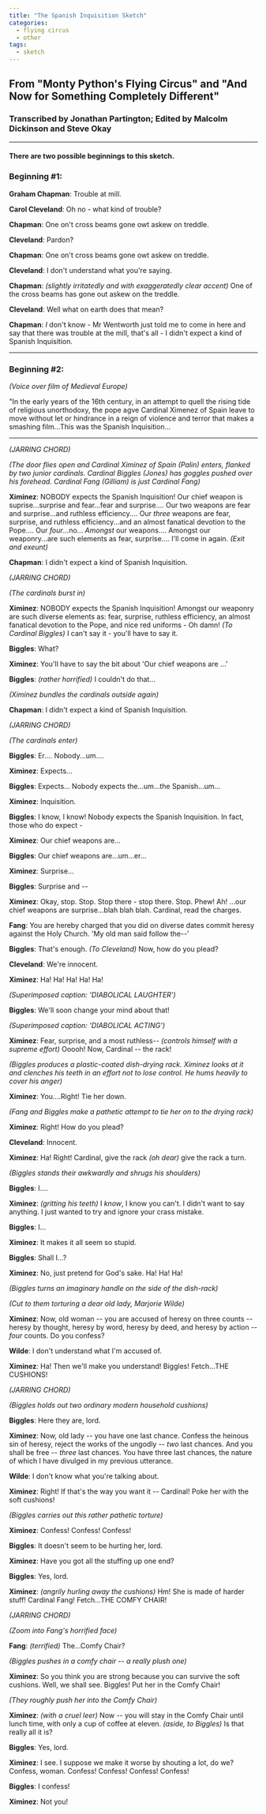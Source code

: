 ```yaml
---
title: "The Spanish Inquisition Sketch"
categories:
  - flying circus
  - other
tags:
  - sketch
---
```


## From "Monty Python's Flying Circus" and "And Now for Something Completely Different"
### Transcribed by Jonathan Partington; Edited by Malcolm Dickinson and Steve Okay

---

#### There are two possible beginnings to this sketch.

### Beginning #1:

**Graham Chapman**: Trouble at mill.

**Carol Cleveland**: Oh no - what kind of trouble?

**Chapman**: One on't cross beams gone owt askew on treddle.

**Cleveland**: Pardon?

**Chapman**: One on't cross beams gone owt askew on treddle.

**Cleveland**: I don't understand what you're saying.

**Chapman**: _(slightly irritatedly and with exaggeratedly clear accent)_ One of the cross beams has gone out askew on the treddle.

**Cleveland**: Well what on earth does that mean?

**Chapman**: *I* don't know - Mr Wentworth just told me to come in here and say that there was trouble at the mill, that's all - I didn't expect a kind of Spanish Inquisition.

---

### Beginning #2:

_(Voice over film of Medieval Europe)_

"In the early years of the 16th century, in an attempt to quell the rising tide of religious unorthodoxy, the pope agve Cardinal Ximenez of Spain leave to move without let or hindrance in a reign of violence and terror that makes a smashing film...This was the Spanish Inquisition...

---

_(JARRING CHORD)_

_(The door flies open and Cardinal Ximinez of Spain (Palin) enters, flanked by two junior cardinals. Cardinal Biggles (Jones) has goggles pushed over his forehead. Cardinal Fang (Gilliam) is just Cardinal Fang)_

**Ximinez**: NOBODY expects the Spanish Inquisition! Our chief weapon is suprise...surprise and fear...fear and surprise.... Our two weapons are fear and surprise...and ruthless efficiency.... Our *three* weapons are fear, surprise, and ruthless efficiency...and an almost fanatical devotion to the Pope.... Our *four*...no... *Amongst* our weapons.... Amongst our weaponry...are such elements as fear, surprise.... I'll come in again. _(Exit and exeunt)_

**Chapman**: I didn't expect a kind of Spanish Inquisition.

_(JARRING CHORD)_

_(The cardinals burst in)_

**Ximinez**: NOBODY expects the Spanish Inquisition! Amongst our weaponry are such diverse elements as: fear, surprise, ruthless efficiency, an almost fanatical devotion to the Pope, and nice red uniforms - Oh damn! _(To Cardinal Biggles)_ I can't say it - you'll have to say it.

**Biggles**: What?

**Ximinez**: You'll have to say the bit about 'Our chief weapons are ...'

**Biggles**: _(rather horrified)_ I couldn't do that...

_(Ximinez bundles the cardinals outside again)_

**Chapman**: I didn't expect a kind of Spanish Inquisition.

_(JARRING CHORD)_

_(The cardinals enter)_

**Biggles**: Er.... Nobody...um....

**Ximinez**: Expects...

**Biggles**: Expects... Nobody expects the...um...the Spanish...um...

**Ximinez**: Inquisition.

**Biggles**: I know, I know! Nobody expects the Spanish Inquisition. In fact, those who do expect -

**Ximinez**: Our chief weapons are...

**Biggles**: Our chief weapons are...um...er...

**Ximinez**: Surprise...

**Biggles**: Surprise and --

**Ximinez**: Okay, stop. Stop. Stop there - stop there. Stop. Phew! Ah! ...our chief weapons are surprise...blah blah blah. Cardinal, read the charges.

**Fang**: You are hereby charged that you did on diverse dates commit heresy against the Holy Church. 'My old man said follow the--'

**Biggles**: That's enough. _(To Cleveland)_ Now, how do you plead?

**Cleveland**: We're innocent.

**Ximinez**: Ha! Ha! Ha! Ha! Ha!

_(Superimposed caption: 'DIABOLICAL LAUGHTER')_

**Biggles**: We'll soon change your mind about that!

_(Superimposed caption: 'DIABOLICAL ACTING')_

**Ximinez**: Fear, surprise, and a most ruthless-- _(controls himself with a supreme effort)_ Ooooh! Now, Cardinal -- the rack!

_(Biggles produces a plastic-coated dish-drying rack. Ximinez looks at it and clenches his teeth in an effort not to lose control. He hums heavily to cover his anger)_

**Ximinez**: You....Right! Tie her down.

_(Fang and Biggles make a pathetic attempt to tie her on to the drying rack)_

**Ximinez**: Right! How do you plead?

**Cleveland**: Innocent.

**Ximinez**: Ha! Right! Cardinal, give the rack _(oh dear)_ give the rack a turn.

_(Biggles stands their awkwardly and shrugs his shoulders)_

**Biggles**: I....

**Ximinez**: _(gritting his teeth)_ I *know*, I know you can't. I didn't want to say anything. I just wanted to try and ignore your crass mistake.

**Biggles**: I...

**Ximinez**: It makes it all seem so stupid.

**Biggles**: Shall I...?

**Ximinez**: No, just pretend for God's sake. Ha! Ha! Ha!

_(Biggles turns an imaginary handle on the side of the dish-rack)_

_(Cut to them torturing a dear old lady, Marjorie Wilde)_

**Ximinez**: Now, old woman -- you are accused of heresy on three counts -- heresy by thought, heresy by word, heresy by deed, and heresy by action -- *four* counts. Do you confess?

**Wilde**: I don't understand what I'm accused of.

**Ximinez**: Ha! Then we'll make you understand! Biggles! Fetch...THE CUSHIONS!

_(JARRING CHORD)_

_(Biggles holds out two ordinary modern household cushions)_

**Biggles**: Here they are, lord.

**Ximinez**: Now, old lady -- you have one last chance. Confess the heinous sin of heresy, reject the works of the ungodly -- *two* last chances. And you shall be free -- *three* last chances. You have three last chances, the nature of which I have divulged in my previous utterance.

**Wilde**: I don't know what you're talking about.

**Ximinez**: Right! If that's the way you want it -- Cardinal! Poke her with the soft cushions!

_(Biggles carries out this rather pathetic torture)_

**Ximinez**: Confess! Confess! Confess!

**Biggles**: It doesn't seem to be hurting her, lord.

**Ximinez**: Have you got all the stuffing up one end?

**Biggles**: Yes, lord.

**Ximinez**: _(angrily hurling away the cushions)_ Hm! She is made of harder stuff! Cardinal Fang! Fetch...THE COMFY CHAIR!

_(JARRING CHORD)_

_(Zoom into Fang's horrified face)_

**Fang**: _(terrified)_ The...Comfy Chair?

_(Biggles pushes in a comfy chair -- a really plush one)_

**Ximinez**: So you think you are strong because you can survive the soft cushions. Well, we shall see. Biggles! Put her in the Comfy Chair!

_(They roughly push her into the Comfy Chair)_

**Ximinez**: _(with a cruel leer)_ Now -- you will stay in the Comfy Chair until lunch time, with only a cup of coffee at eleven. _(aside, to Biggles)_ Is that really all it is?

**Biggles**: Yes, lord.

**Ximinez**: I see. I suppose we make it worse by shouting a lot, do we? Confess, woman. Confess! Confess! Confess! Confess!

**Biggles**: I confess!

**Ximinez**: Not you!